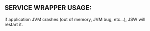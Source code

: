 ## SERVICE WRAPPER USAGE:
 if application JVM crashes (out of memory, JVM bug, etc...), JSW will restart it.
